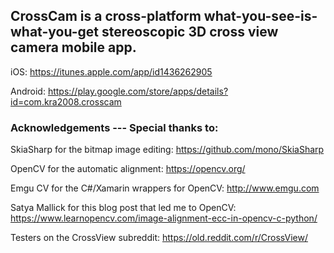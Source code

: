 ## CrossCam is a cross-platform what-you-see-is-what-you-get stereoscopic 3D cross view camera mobile app.

iOS: https://itunes.apple.com/app/id1436262905

Android: https://play.google.com/store/apps/details?id=com.kra2008.crosscam

### Acknowledgements --- Special thanks to:

SkiaSharp for the bitmap image editing: https://github.com/mono/SkiaSharp

OpenCV for the automatic alignment: https://opencv.org/

Emgu CV for the C#/Xamarin wrappers for OpenCV: http://www.emgu.com

Satya Mallick for this blog post that led me to OpenCV: https://www.learnopencv.com/image-alignment-ecc-in-opencv-c-python/

Testers on the CrossView subreddit: https://old.reddit.com/r/CrossView/
